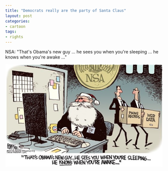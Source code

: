 ```yaml
---
title: "Democrats really are the party of Santa Claus"
layout: post
categories:
- cartoon
tags:
- rights
---
```


NSA: "That's Obama's new guy ... he sees you when you're sleeping ... he knows when you're awake ..."

![Democrats really are the party of Santa Claus](/assets/img/2013/06/20130610-brief-cartoon.jpg)
